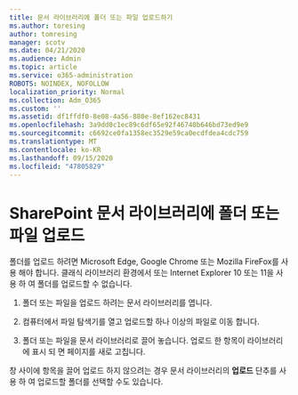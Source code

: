 ```yaml
---
title: 문서 라이브러리에 폴더 또는 파일 업로드하기
ms.author: toresing
author: tomresing
manager: scotv
ms.date: 04/21/2020
ms.audience: Admin
ms.topic: article
ms.service: o365-administration
ROBOTS: NOINDEX, NOFOLLOW
localization_priority: Normal
ms.collection: Adm_O365
ms.custom: ''
ms.assetid: df1ffdf0-8e08-4a56-880e-8ef162ec8431
ms.openlocfilehash: 3a9dd0c1ec89c6df65e92f46740b646bd73ed9e9
ms.sourcegitcommit: c6692ce0fa1358ec3529e59ca0ecdfdea4cdc759
ms.translationtype: MT
ms.contentlocale: ko-KR
ms.lasthandoff: 09/15/2020
ms.locfileid: "47805829"
---
```

# <a name="upload-a-folder-or-files-to-a-sharepoint-document-library"></a>SharePoint 문서 라이브러리에 폴더 또는 파일 업로드

폴더를 업로드 하려면 Microsoft Edge, Google Chrome 또는 Mozilla FireFox를 사용 해야 합니다. 클래식 라이브러리 환경에서 또는 Internet Explorer 10 또는 11을 사용 하 여 폴더를 업로드할 수 없습니다.
  
1. 폴더 또는 파일을 업로드 하려는 문서 라이브러리를 엽니다.
    
2. 컴퓨터에서 파일 탐색기를 열고 업로드할 하나 이상의 파일로 이동 합니다.
    
3. 폴더 또는 파일을 문서 라이브러리로 끌어 놓습니다. 업로드 한 항목이 라이브러리에 표시 되 면 페이지를 새로 고칩니다. 
    
창 사이에 항목을 끌어 업로드 하지 않으려는 경우 문서 라이브러리의 **업로드** 단추를 사용 하 여 업로드할 폴더를 선택할 수도 있습니다. 
  

